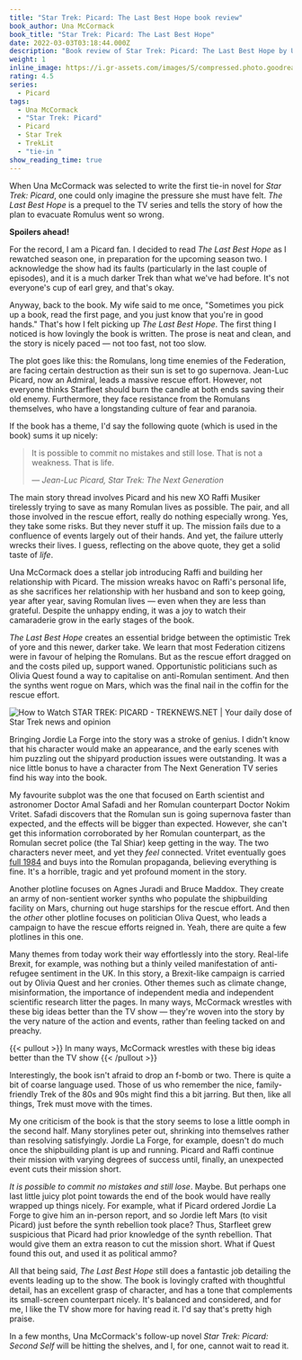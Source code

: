 ```yaml
---
title: "Star Trek: Picard: The Last Best Hope book review"
book_author: Una McCormack
book_title: "Star Trek: Picard: The Last Best Hope"
date: 2022-03-03T03:18:44.000Z
description: "Book review of Star Trek: Picard: The Last Best Hope by Una McCormack"
weight: 1
inline_image: https://i.gr-assets.com/images/S/compressed.photo.goodreads.com/books/1581536639l/52617889._SX318_SY475_.jpg
rating: 4.5
series:
  - Picard
tags:
  - Una McCormack
  - "Star Trek: Picard"
  - Picard
  - Star Trek
  - TrekLit
  - "tie-in "
show_reading_time: true
---
```


When Una McCormack was selected to write the first tie-in novel for _Star Trek: Picard_, one could only imagine the pressure she must have felt. _The Last Best Hope_ is a prequel to the TV series and tells the story of how the plan to evacuate Romulus went so wrong.

**Spoilers ahead!**

<!--more-->

For the record, I am a Picard fan. I decided to read _The Last Best Hope_ as I rewatched season one, in preparation for the upcoming season two. I acknowledge the show had its faults (particularly in the last couple of episodes), and it is a much darker Trek than what we've had before. It's not everyone's cup of earl grey, and that's okay.

Anyway, back to the book. My wife said to me once, "Sometimes you pick up a book, read the first page, and you just know that you're in good hands." That's how I felt picking up _The Last Best Hope_. The first thing I noticed is how lovingly the book is written. The prose is neat and clean, and the story is nicely paced — not too fast, not too slow.

The plot goes like this: the Romulans, long time enemies of the Federation, are facing certain destruction as their sun is set to go supernova. Jean-Luc Picard, now an Admiral, leads a massive rescue effort. However, not everyone thinks Starfleet should burn the candle at both ends saving their old enemy. Furthermore, they face resistance from the Romulans themselves, who have a longstanding culture of fear and paranoia.

If the book has a theme, I'd say the following quote (which is used in the book) sums it up nicely:

> It is possible to commit no mistakes and still lose. That is not a weakness. That is life.
>
> _— Jean-Luc Picard, Star Trek: The Next Generation_

The main story thread involves Picard and his new XO Raffi Musiker tirelessly trying to save as many Romulan lives as possible. The pair, and all those involved in the rescue effort, really do nothing especially wrong. Yes, they take some risks. But they never stuff it up. The mission fails due to a confluence of events largely out of their hands. And yet, the failure utterly wrecks their lives. I guess, reflecting on the above quote, they get a solid taste of _life_.

Una McCormack does a stellar job introducing Raffi and building her relationship with Picard. The mission wreaks havoc on Raffi's personal life, as she sacrifices her relationship with her husband and son to keep going, year after year, saving Romulan lives — even when they are less than grateful. Despite the unhappy ending, it was a joy to watch their camaraderie grow in the early stages of the book.

_The Last Best Hope_ creates an essential bridge between the optimistic Trek of yore and this newer, darker take. We learn that most Federation citizens were in favour of helping the Romulans. But as the rescue effort dragged on and the costs piled up, support waned. Opportunistic politicians such as Olivia Quest found a way to capitalise on anti-Romulan sentiment. And then the synths went rogue on Mars, which was the final nail in the coffin for the rescue effort.

![How to Watch STAR TREK: PICARD - TREKNEWS.NET | Your daily dose of Star Trek  news and opinion](https://treknews.net/wp-content/uploads/2020/01/how-to-watch-star-trek-picard-episode-dates.jpg)

Bringing Jordie La Forge into the story was a stroke of genius. I didn't know that his character would make an appearance, and the early scenes with him puzzling out the shipyard production issues were outstanding. It was a nice little bonus to have a character from The Next Generation TV series find his way into the book.

My favourite subplot was the one that focused on Earth scientist and astronomer Doctor Amal Safadi and her Romulan counterpart Doctor Nokim Vritet. Safadi discovers that the Romulan sun is going supernova faster than expected, and the effects will be bigger than expected. However, she can't get this information corroborated by her Romulan counterpart, as the Romulan secret police (the Tal Shiar) keep getting in the way. The two characters never meet, and yet they _feel_ connected. Vritet eventually goes [full 1984](https://www.azquotes.com/picture-quotes/quote-but-it-was-all-right-everything-was-all-right-the-struggle-was-finished-he-had-won-the-george-orwell-36-91-53.jpg) and buys into the Romulan propaganda, believing everything is fine. It's a horrible, tragic and yet profound moment in the story.

Another plotline focuses on Agnes Juradi and Bruce Maddox. They create an army of non-sentient worker synths who populate the shipbuilding facility on Mars, churning out huge starships for the rescue effort. And then the _other_ other plotline focuses on politician Oliva Quest, who leads a campaign to have the rescue efforts reigned in. Yeah, there are quite a few plotlines in this one.

Many themes from today work their way effortlessly into the story. Real-life Brexit, for example, was nothing but a thinly veiled manifestation of anti-refugee sentiment in the UK. In this story, a Brexit-like campaign is carried out by Olivia Quest and her cronies. Other themes such as climate change, misinformation, the importance of independent media and independent scientific research litter the pages. In many ways, McCormack wrestles with these big ideas better than the TV show — they're woven into the story by the very nature of the action and events, rather than feeling tacked on and preachy.

{{< pullout >}}
In many ways, McCormack wrestles with these big ideas better than the TV show
{{< /pullout >}}

Interestingly, the book isn't afraid to drop an f-bomb or two. There is quite a bit of coarse language used. Those of us who remember the nice, family-friendly Trek of the 80s and 90s might find this a bit jarring. But then, like all things, Trek must move with the times.

My one criticism of the book is that the story seems to lose a little oomph in the second half. Many storylines peter out, shrinking into themselves rather than resolving satisfyingly. Jordie La Forge, for example, doesn't do much once the shipbuilding plant is up and running. Picard and Raffi continue their mission with varying degrees of success until, finally, an unexpected event cuts their mission short.

_It is possible to commit no mistakes and still lose_. Maybe. But perhaps one last little juicy plot point towards the end of the book would have really wrapped up things nicely. For example, what if Picard ordered Jordie La Forge to give him an in-person report, and so Jordie left Mars (to visit Picard) just before the synth rebellion took place? Thus, Starfleet grew suspicious that Picard had prior knowledge of the synth rebellion. That would give them an extra reason to cut the mission short. What if Quest found this out, and used it as political ammo?

All that being said, _The Last Best Hope_ still does a fantastic job detailing the events leading up to the show. The book is lovingly crafted with thoughtful detail, has an excellent grasp of character, and has a tone that complements its small-screen counterpart nicely. It's balanced and considered, and for me, I like the TV show more for having read it. I'd say that's pretty high praise.

In a few months, Una McCormack's follow-up novel _Star Trek: Picard: Second Self_ will be hitting the shelves, and I, for one, cannot wait to read it.
